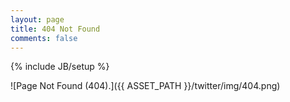 ```yaml
---
layout: page
title: 404 Not Found
comments: false
---
```

{% include JB/setup %}

![Page Not Found (404).]({{ ASSET_PATH }}/twitter/img/404.png)
